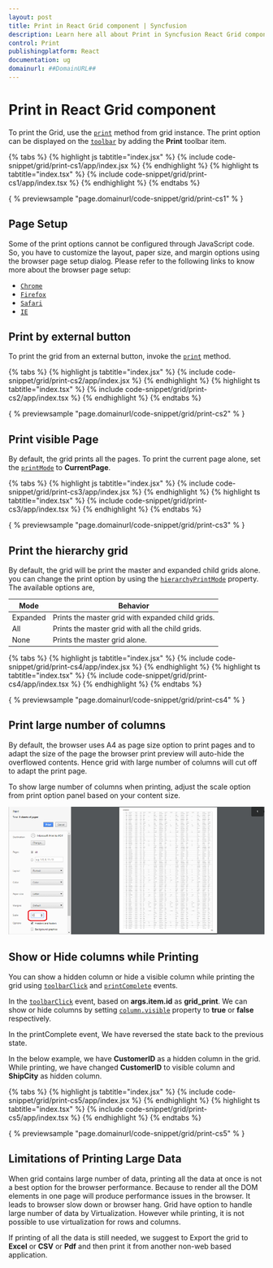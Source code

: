 ```yaml
---
layout: post
title: Print in React Grid component | Syncfusion
description: Learn here all about Print in Syncfusion React Grid component of Syncfusion Essential JS 2 and more.
control: Print 
publishingplatform: React
documentation: ug
domainurl: ##DomainURL##
---
```


# Print in React Grid component

To print the Grid, use the [`print`](https://ej2.syncfusion.com/angular/documentation/api/grid/print/#print) method from grid instance.
The print option can be displayed on the [`toolbar`](https://ej2.syncfusion.com/angular/documentation/api/grid/#toolbar) by adding the **Print** toolbar item.

{% tabs %}
{% highlight js tabtitle="index.jsx" %}
{% include code-snippet/grid/print-cs1/app/index.jsx %}
{% endhighlight %}
{% highlight ts tabtitle="index.tsx" %}
{% include code-snippet/grid/print-cs1/app/index.tsx %}
{% endhighlight %}
{% endtabs %}

{ % previewsample "page.domainurl/code-snippet/grid/print-cs1" % }

## Page Setup

Some of the print options cannot be configured through JavaScript code. So, you have to customize the layout, paper size, and margin options using the browser page setup dialog. Please refer to the following links to know more about the browser page setup:

* [`Chrome`](https://support.google.com/chrome/answer/1069693?hl=en&visit_id=1-636335333734668335-3165046395&rd=1)
* [`Firefox`](https://support.mozilla.org/en-US/kb/how-print-web-pages-firefox)
* [`Safari`](http://www.mintprintables.com/print-tips/adjust-margins-osx/)
* [`IE`](http://www.helpteaching.com/help/print/index.htm)

## Print by external button

To print the grid from an external button, invoke the [`print`](https://ej2.syncfusion.com/angular/documentation/api/grid/print/#print) method.

{% tabs %}
{% highlight js tabtitle="index.jsx" %}
{% include code-snippet/grid/print-cs2/app/index.jsx %}
{% endhighlight %}
{% highlight ts tabtitle="index.tsx" %}
{% include code-snippet/grid/print-cs2/app/index.tsx %}
{% endhighlight %}
{% endtabs %}

{ % previewsample "page.domainurl/code-snippet/grid/print-cs2" % }

## Print visible Page

By default, the grid prints all the pages. To print the current page alone, set the [`printMode`](https://ej2.syncfusion.com/angular/documentation/api/grid/#printmode) to **CurrentPage**.

{% tabs %}
{% highlight js tabtitle="index.jsx" %}
{% include code-snippet/grid/print-cs3/app/index.jsx %}
{% endhighlight %}
{% highlight ts tabtitle="index.tsx" %}
{% include code-snippet/grid/print-cs3/app/index.tsx %}
{% endhighlight %}
{% endtabs %}

{ % previewsample "page.domainurl/code-snippet/grid/print-cs3" % }

## Print the hierarchy grid

By default, the grid will be print the master and expanded child grids alone. you can change the print option by using the [`hierarchyPrintMode`](https://ej2.syncfusion.com/angular/documentation/api/grid/#hierarchyprintmode) property. The available options are,

| Mode     | Behavior    |
|----------|-------------|
| Expanded | Prints the master grid with expanded child grids. |
| All      | Prints the master grid with all the child grids. |
| None     | Prints the master grid alone. |

{% tabs %}
{% highlight js tabtitle="index.jsx" %}
{% include code-snippet/grid/print-cs4/app/index.jsx %}
{% endhighlight %}
{% highlight ts tabtitle="index.tsx" %}
{% include code-snippet/grid/print-cs4/app/index.tsx %}
{% endhighlight %}
{% endtabs %}

{ % previewsample "page.domainurl/code-snippet/grid/print-cs4" % }

## Print large number of columns

By default, the browser uses A4 as page size option to print pages and to adapt the size of the page the browser print preview will auto-hide the overflowed contents. Hence grid with large number of columns will cut off to adapt the print page.

To show large number of columns when printing, adjust the scale option from print option panel based on your content size.

![Scale Option Setting](./images/print-preview.png)

## Show or Hide columns while Printing

You can show a hidden column or hide a visible column while printing the grid using [`toolbarClick`](https://ej2.syncfusion.com/angular/documentation/api/grid/#toolbarclick) and [`printComplete`](https://ej2.syncfusion.com/angular/documentation/api/grid/#printcomplete) events.

In the [`toolbarClick`](https://ej2.syncfusion.com/angular/documentation/api/grid/#toolbarclick) event, based on **args.item.id** as **grid_print**. We can show or hide columns by setting [`column.visible`](https://ej2.syncfusion.com/angular/documentation/api/grid/column/#visible) property to **true** or **false** respectively.

In the printComplete event, We have reversed the state back to the previous state.

In the below example, we have **CustomerID** as a hidden column in the grid. While printing, we have changed **CustomerID** to visible column and **ShipCity** as hidden column.

{% tabs %}
{% highlight js tabtitle="index.jsx" %}
{% include code-snippet/grid/print-cs5/app/index.jsx %}
{% endhighlight %}
{% highlight ts tabtitle="index.tsx" %}
{% include code-snippet/grid/print-cs5/app/index.tsx %}
{% endhighlight %}
{% endtabs %}

{ % previewsample "page.domainurl/code-snippet/grid/print-cs5" % }

## Limitations of Printing Large Data

When grid contains large number of data, printing all the data at once is not a best option for the browser performance. Because to render all the DOM elements in one page will produce performance issues in the browser. It leads to browser slow down or browser hang. Grid have option to handle large number of data by Virtualization. However while printing, it is not possible to use virtualization for rows and columns.

If printing of all the data is still needed, we suggest to Export the grid to **Excel** or **CSV** or **Pdf** and then print it from another non-web based application.
